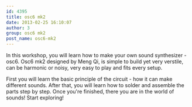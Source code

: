 ```yaml
---
id: 4395
title: osc6 mk2
date: 2013-02-25 16:10:07
author: 3
group: osc6 mk2
post_name: osc6-mk2
---
```


In this workshop, you will learn how to make your own sound synthesizer - osc6. Osc6 mk2 designed by Meng Qi, is simple to build yet very verstile, can be harmonic or noisy, very easy to play and fits every setup.

First you will learn the basic principle of the circuit - how it can make different sounds. After that, you will learn how to solder and assemble the parts step by step. Once you're finished, there you are in the world of sounds! Start exploring!